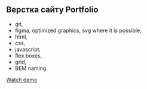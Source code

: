 ## Верстка сайту Portfolio

- git,
- figma, optimized graphics, svg where it is possible,
- html,
- css,
- javascript,
- flex boxes,
- grid,
- BEM naming


[Watch demo](https://bogdanpavliv.github.io/portfolio/)